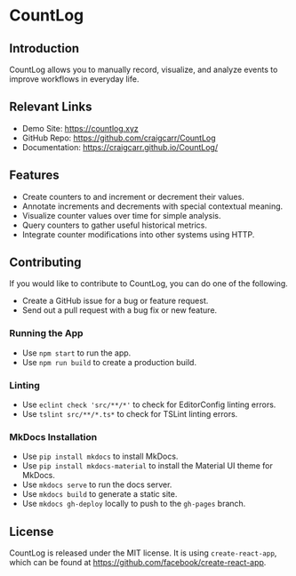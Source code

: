 # CountLog

## Introduction

CountLog allows you to manually record, visualize, and analyze events to improve workflows in everyday life.

## Relevant Links

- Demo Site: <https://countlog.xyz>
- GitHub Repo: <https://github.com/craigcarr/CountLog>
- Documentation: <https://craigcarr.github.io/CountLog/>

## Features

- Create counters to and increment or decrement their values.
- Annotate increments and decrements with special contextual meaning.
- Visualize counter values over time for simple analysis.
- Query counters to gather useful historical metrics.
- Integrate counter modifications into other systems using HTTP.

## Contributing

If you would like to contribute to CountLog, you can do one of the following.

- Create a GitHub issue for a bug or feature request.
- Send out a pull request with a bug fix or new feature.

### Running the App
- Use `npm start` to run the app.
- Use `npm run build` to create a production build.

### Linting
- Use `eclint check 'src/**/*'` to check for EditorConfig linting errors.
- Use `tslint src/**/*.ts*` to check for TSLint linting errors.

### MkDocs Installation
- Use `pip install mkdocs` to install MkDocs.
- Use `pip install mkdocs-material` to install the Material UI theme for MkDocs.
- Use `mkdocs serve` to run the docs server.
- Use `mkdocs build` to generate a static site.
- Use `mkdocs gh-deploy` locally to push to the `gh-pages` branch.

## License

CountLog is released under the MIT license. It is using `create-react-app`,
which can be found at <https://github.com/facebook/create-react-app>.
